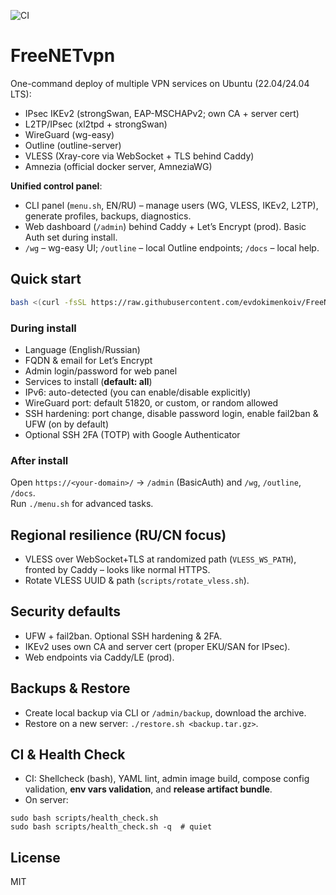 ![CI](https://github.com/evdokimenkoiv/FreeNETvpn/actions/workflows/ci.yml/badge.svg)

# FreeNETvpn

One-command deploy of multiple VPN services on Ubuntu (22.04/24.04 LTS):
- IPsec IKEv2 (strongSwan, EAP-MSCHAPv2; own CA + server cert)
- L2TP/IPsec (xl2tpd + strongSwan)
- WireGuard (wg-easy)
- Outline (outline-server)
- VLESS (Xray-core via WebSocket + TLS behind Caddy)
- Amnezia (official docker server, AmneziaWG)

**Unified control panel**:
- CLI panel (`menu.sh`, EN/RU) – manage users (WG, VLESS, IKEv2, L2TP), generate profiles, backups, diagnostics.
- Web dashboard (`/admin`) behind Caddy + Let’s Encrypt (prod). Basic Auth set during install.
- `/wg` – wg-easy UI; `/outline` – local Outline endpoints; `/docs` – local help.

## Quick start

```bash
bash <(curl -fsSL https://raw.githubusercontent.com/evdokimenkoiv/FreeNETvpn/main/install.sh)
```

### During install
- Language (English/Russian)
- FQDN & email for Let’s Encrypt
- Admin login/password for web panel
- Services to install (**default: all**)
- IPv6: auto-detected (you can enable/disable explicitly)
- WireGuard port: default 51820, or custom, or random allowed
- SSH hardening: port change, disable password login, enable fail2ban & UFW (on by default)
- Optional SSH 2FA (TOTP) with Google Authenticator

### After install
Open `https://<your-domain>/` → `/admin` (BasicAuth) and `/wg`, `/outline`, `/docs`.  
Run `./menu.sh` for advanced tasks.

## Regional resilience (RU/CN focus)
- VLESS over WebSocket+TLS at randomized path (`VLESS_WS_PATH`), fronted by Caddy – looks like normal HTTPS.
- Rotate VLESS UUID & path (`scripts/rotate_vless.sh`).

## Security defaults
- UFW + fail2ban. Optional SSH hardening & 2FA.  
- IKEv2 uses own CA and server cert (proper EKU/SAN for IPsec).  
- Web endpoints via Caddy/LE (prod).

## Backups & Restore
- Create local backup via CLI or `/admin/backup`, download the archive.
- Restore on a new server: `./restore.sh <backup.tar.gz>`.

## CI & Health Check
- CI: Shellcheck (bash), YAML lint, admin image build, compose config validation, **env vars validation**, and **release artifact bundle**.
- On server:
```
sudo bash scripts/health_check.sh
sudo bash scripts/health_check.sh -q  # quiet
```

## License
MIT
